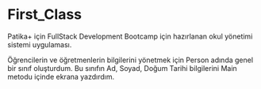 # First_Class

Patika+ için FullStack Development Bootcamp için hazırlanan okul yönetimi sistemi uygulaması. 

Öğrencilerin ve öğretmenlerin bilgilerini yönetmek için Person adında genel bir sınıf oluşturdum. Bu sınıfın Ad, Soyad, Doğum Tarihi bilgilerini Main metodu içinde ekrana yazdırdım. 

